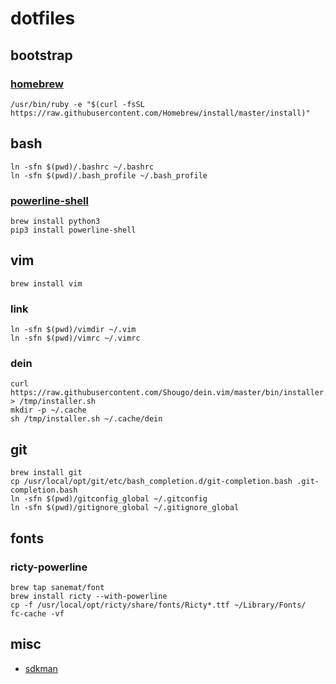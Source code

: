 dotfiles
===

## bootstrap

### [homebrew](https://brew.sh/index_ja)

    /usr/bin/ruby -e "$(curl -fsSL https://raw.githubusercontent.com/Homebrew/install/master/install)"

## bash

    ln -sfn $(pwd)/.bashrc ~/.bashrc
    ln -sfn $(pwd)/.bash_profile ~/.bash_profile

### [powerline-shell](https://github.com/b-ryan/powerline-shell)

    brew install python3
    pip3 install powerline-shell

## vim

    brew install vim

### link

    ln -sfn $(pwd)/vimdir ~/.vim
    ln -sfn $(pwd)/vimrc ~/.vimrc

### dein

    curl https://raw.githubusercontent.com/Shougo/dein.vim/master/bin/installer.sh > /tmp/installer.sh
    mkdir -p ~/.cache
    sh /tmp/installer.sh ~/.cache/dein

## git

    brew install git
    cp /usr/local/opt/git/etc/bash_completion.d/git-completion.bash .git-completion.bash
    ln -sfn $(pwd)/gitconfig_global ~/.gitconfig
    ln -sfn $(pwd)/gitignore_global ~/.gitignore_global

## fonts

### ricty-powerline

    brew tap sanemat/font
    brew install ricty --with-powerline
    cp -f /usr/local/opt/ricty/share/fonts/Ricty*.ttf ~/Library/Fonts/
    fc-cache -vf

## misc
* [sdkman](https://sdkman.io/)
